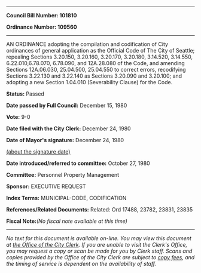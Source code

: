 

********

**Council Bill Number: 101810**
   
**Ordinance Number: 109560**
********

 AN ORDINANCE adopting the compilation and codification of City ordinances of general application as the Official Code of The City of Seattle; repealing Sections 3.20.150, 3.20.160, 3.20.170, 3.20.180, 3.14.520, 3.14.550, 6.22.010,6.78.070, 6.78.090, and 12A.28.080 of the Code, and amending Sections 12A.06.030, 25.04.500, 25.04.550 to correct errors, recodifying Sections 3.22.130 and 3.22.140 as Sections 3.20.090 and 3.20.100; and adopting a new Section 1.04.010 (Severability Clause) for the Code.

**Status:** Passed
   
**Date passed by Full Council:** December 15, 1980
   
**Vote:** 9-0
   
**Date filed with the City Clerk:** December 24, 1980
   
**Date of Mayor's signature:** December 24, 1980
   
[(about the signature date)](/~public/approvaldate.htm)
   
   
   
**Date introduced/referred to committee:** October 27, 1980
   
**Committee:** Personnel Property Management
   
**Sponsor:** EXECUTIVE REQUEST
   
   
**Index Terms:** MUNICIPAL-CODE, CODIFICATION

**References/Related Documents:** Related: Ord 17488, 23782, 23831, 23835

**Fiscal Note:**_(No fiscal note available at this time)_
********

_No text for this document is available on-line. You may view this document at [the Office of the City Clerk](http://www.seattle.gov/leg/clerk/contactUs.htm). If you are unable to visit the Clerk's Office, you may request a copy or scan be made for you by Clerk staff. Scans and copies provided by the Office of the City Clerk are subject to [copy fees](http://clerk.seattle.gov/~public/clerkfees.htm), and the timing of service is dependent on the availability of staff._

